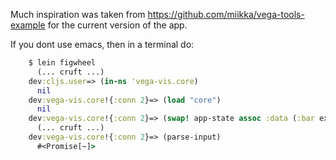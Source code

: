 Much inspiration was taken from https://github.com/miikka/vega-tools-example for the current version of the app.

If you dont use emacs, then in a terminal do:

```clojure
    $ lein figwheel
      (... cruft ...)
    dev:cljs.user=> (in-ns 'vega-vis.core)
      nil
    dev:vega-vis.core!{:conn 2}=> (load "core")
      nil
    dev:vega-vis.core!{:conn 2}=> (swap! app-state assoc :data (:bar examples))
      (... cruft ...)
    dev:vega-vis.core!{:conn 2}=> (parse-input)
      #<Promise[~]>
```
